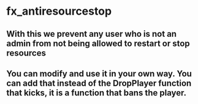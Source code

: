 # fx_antiresourcestop
With this we prevent any user who is not an admin from not being allowed to restart or stop resources
------------------------------------------------
You can modify and use it in your own way.
You can add that instead of the DropPlayer function that kicks, it is a function that bans the player.
------------------------------------------------
